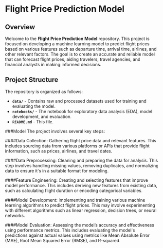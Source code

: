 # Flight Price Prediction Model

## Overview

Welcome to the **Flight Price Prediction Model** repository. This project is focused on developing a machine learning model to predict flight prices based on various features such as departure time, arrival time, airlines, and other relevant factors. The goal is to create an accurate and reliable model that can forecast flight prices, aiding travelers, travel agencies, and financial analysts in making informed decisions.

## Project Structure

The repository is organized as follows:

- **`data/`** - Contains raw and processed datasets used for training and evaluating the model.
- **`notebooks/`** - The notebook for exploratory data analysis (EDA), model development, and evaluation.
- **`README.md`** - This file.

###Model
The project involves several key steps:

####Data Collection: Gathering flight price data and relevant features. This includes sourcing data from various platforms or APIs that provide flight information, such as prices, airlines, and travel dates.

####Data Preprocessing: Cleaning and preparing the data for analysis. This step involves handling missing values, removing duplicates, and normalizing data to ensure it's in a suitable format for modeling.

####Feature Engineering: Creating and selecting features that improve model performance. This includes deriving new features from existing data, such as calculating flight duration or encoding categorical variables.

####Model Development: Implementing and training various machine learning algorithms to predict flight prices. This may involve experimenting with different algorithms such as linear regression, decision trees, or neural networks.

####Model Evaluation: Assessing the model’s accuracy and effectiveness using performance metrics. This includes evaluating the model's predictions against actual values using metrics like Mean Absolute Error (MAE), Root Mean Squared Error (RMSE), and R-squared.

